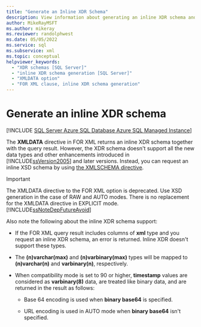 ```yaml
---
title: "Generate an Inline XDR Schema"
description: View information about generating an inline XDR schema and about the deprecation of the XMLDATA directive in the FOR XML clause.
author: MikeRayMSFT
ms.author: mikeray
ms.reviewer: randolphwest
ms.date: 05/05/2022
ms.service: sql
ms.subservice: xml
ms.topic: conceptual
helpviewer_keywords:
  - "XDR schemas [SQL Server]"
  - "inline XDR schema generation [SQL Server]"
  - "XMLDATA option"
  - "FOR XML clause, inline XDR schema generation"
---
```

# Generate an inline XDR schema

[!INCLUDE [SQL Server Azure SQL Database Azure SQL Managed Instance](../../includes/applies-to-version/sql-asdb-asdbmi.md)]

The **XMLDATA** directive in FOR XML returns an inline XDR schema together with the query result. However, the XDR schema doesn't support all the new data types and other enhancements introduced in [!INCLUDE[ssVersion2005](../../includes/ssversion2005-md.md)] and later versions. Instead, you can request an inline XSD schema by using [the XMLSCHEMA directive](../../relational-databases/xml/generate-an-inline-xsd-schema.md).

> [!IMPORTANT]
> The XMLDATA directive to the FOR XML option is deprecated. Use XSD generation in the case of RAW and AUTO modes. There is no replacement for the XMLDATA directive in EXPLICIT mode. [!INCLUDE[ssNoteDepFutureAvoid](../../includes/ssnotedepfutureavoid-md.md)]

Also note the following about the inline XDR schema support:

- If the FOR XML query result includes columns of **xml** type and you request an inline XDR schema, an error is returned. Inline XDR doesn't support these types.

- The **(n)varchar(max)** and **(n)varbinary(max)** types will be mapped to **(n)varchar(n)** and **varbinary(n)**, respectively.

- When compatibility mode is set to 90 or higher, **timestamp** values are considered as **varbinary(8)** data, are treated like binary data, and are returned in the result as follows:

  - Base 64 encoding is used when **binary base64** is specified.

  - URL encoding is used in AUTO mode when **binary base64** isn't specified.
